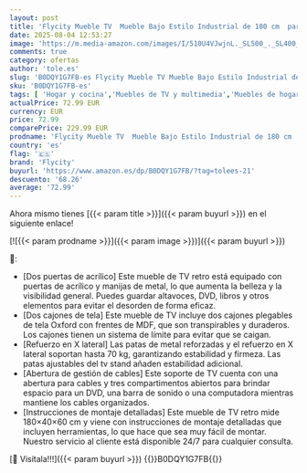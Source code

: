 ```yaml
---
layout: post
title: 'Flycity Mueble TV  Mueble Bajo Estilo Industrial de 180 cm  para Televisores de hasta 70"  Soporte en X  Mesa Television de Madera con Almacenamiento  TV Stand de Salon  Marrón Vintage'
date: 2025-08-04 12:53:27
image: 'https://m.media-amazon.com/images/I/510U4VJwjnL._SL500_._SL400_.jpg'
comments: true
category: ofertas
author: 'tole.es'
slug: 'B0DQY1G7FB-es Flycity Mueble TV Mueble Bajo Estilo Industrial de 180 cm...'
sku: 'B0DQY1G7FB-es'
tags: [ 'Hogar y cocina','Muebles de TV y multimedia','Muebles de hogar','Soportes de TV y centros multimedia','flycity','television','🇪🇸', ]
actualPrice: 72.99 EUR
currency: EUR
price: 72.99
comparePrice: 229.99 EUR
prodname: 'Flycity Mueble TV  Mueble Bajo Estilo Industrial de 180 cm  para Televisores de hasta 70"  Soporte en X  Mesa Television de Madera con Almacenamiento  TV Stand de Salon  Marrón Vintage'
country: 'es'
flag: '🇪🇸'
brand: 'Flycity'
buyurl: 'https://www.amazon.es/dp/B0DQY1G7FB/?tag=tolees-21'
descuento: '68.26'
average: '72.99'
---
```


Ahora mismo tienes [{{< param title >}}]({{< param buyurl >}}) en el siguiente enlace!

[![{{< param prodname >}}]({{< param image >}})]({{< param buyurl >}})

🔎:

- [Dos puertas de acrílico] Este mueble de TV retro está equipado con puertas de acrílico y manijas de metal, lo que aumenta la belleza y la visibilidad general. Puedes guardar altavoces, DVD, libros y otros elementos para evitar el desorden de forma eficaz.
- [Dos cajones de tela] Este mueble de TV incluye dos cajones plegables de tela Oxford con frentes de MDF, que son transpirables y duraderos. Los cajones tienen un sistema de límite para evitar que se caigan.
- [Refuerzo en X lateral] Las patas de metal reforzadas y el refuerzo en X lateral soportan hasta 70 kg, garantizando estabilidad y firmeza. Las patas ajustables del tv stand añaden estabilidad adicional.
- [Abertura de gestión de cables] Este soporte de TV cuenta con una abertura para cables y tres compartimentos abiertos para brindar espacio para un DVD, una barra de sonido o una computadora mientras mantiene los cables organizados.
- [Instrucciones de montaje detalladas] Este mueble de TV retro mide 180×40×60 cm y viene con instrucciones de montaje detalladas que incluyen herramientas, lo que hace que sea muy fácil de montar. Nuestro servicio al cliente está disponible 24/7 para cualquier consulta.

[🛒 Visítala!!!]({{< param buyurl >}})
{{<world>}}B0DQY1G7FB{{</world>}}
